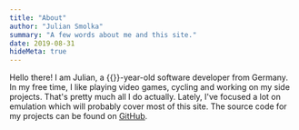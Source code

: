 ```yaml
---
title: "About"
author: "Julian Smolka"
summary: "A few words about me and this site."
date: 2019-08-31
hideMeta: true
---
```

Hello there! I am Julian, a {{<age>}}-year-old software developer from Germany. In my free time, I like playing video games, cycling and working on my side projects. That's pretty much all I do actually. Lately, I've focused a lot on emulation which will probably cover most of this site. The source code for my projects can be found on [GitHub](https://github.com/jsmolka).
